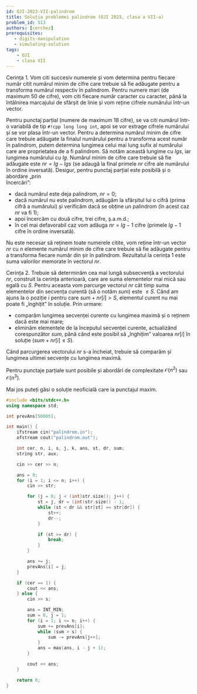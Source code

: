 ```yaml
---
id: OJI-2023-VII-palindrom
title: Soluția problemei palindrom (OJI 2023, clasa a VII-a)
problem_id: 513
authors: [cerchez]
prerequisites:
   - digits-manipulation
   - simulating-solution
tags:
    - OJI
    - clasa VII
---
```



Cerința 1. Vom citi succesiv numerele și vom determina pentru fiecare număr
citit numărul minim de cifre care trebuie să fie adăugate pentru a transforma
numărul respectiv în palindrom. Pentru numere mari (de maximum 50 de cifre), vom
citi fiecare număr caracter cu caracter, până la întâlnirea marcajului de
sfârșit de linie și vom reține cifrele numărului într-un vector.  

Pentru punctaj parțial (numere de maximum 18 cifre), se va citi numărul într-o
variabilă de tip `#!cpp long long int`, apoi se vor extrage cifrele numărului și
se vor plasa într-un vector. Pentru a determina numărul minim de cifre care
trebuie adăugate la finalul numărului pentru a transforma acest număr în
palindrom, putem determina lungimea celui mai lung sufix al numărului care are
proprietatea de a fi palindrom. Să notăm această lungime cu $lgs$, iar lungimea
numărului cu $lg$. Numărul minim de cifre care trebuie să fie adăugate este $nr
= lg - lgs$ (se adaugă la final primele $nr$ cifre ale numărului în ordine
inversată). Desigur, pentru punctaj parțial este posibilă și o abordare „prin  
încercări”:

- dacă numărul este deja palindrom, $nr = 0$;  
- dacă numărul nu este palindrom, adăugăm la sfârșitul lui o cifră (prima cifră
  a numărului) și verificăm dacă se obține un palindrom (în acest caz $nr$ va fi
  1);
- apoi încercăm cu două cifre, trei cifre, ș.a.m.d.;  
- în cel mai defavorabil caz vom adăuga $nr = lg - 1$ cifre (primele $lg - 1$
  cifre în ordine inversată).  

Nu este necesar să reținem toate numerele citite, vom reține într-un vector $nr$
cu $n$ elemente numărul minim de cifre care trebuie să fie adăugate pentru a
transforma fiecare număr din șir în palindrom. Rezultatul la cerința 1 este suma
valorilor memorate în vectorul $nr$.  

Cerința 2. Trebuie să determinăm cea mai lungă subsecvență a vectorului $nr$,
construit la cerința anterioară, care are suma elementelor mai mică sau egală cu
$S$. Pentru aceasta vom parcurge vectorul $nr$ cât timp suma elementelor din
secvența curentă (să o notăm $sum$) este $\leq S$. Când am ajuns la o poziție
$i$ pentru care $sum + nr[i] > S$, elementul curent nu mai poate fi „înghițit”
în soluție. Prin urmare:  

- comparăm lungimea secvenței curente cu lungimea maximă și o reținem dacă este
  mai mare;  
- eliminăm elementele de la începutul secvenței curente, actualizând
  corespunzător $sum$, până când este posibil să „înghițim” valoarea $nr[i]$ în
  soluție ($sum + nr[i] \leq S$).  

Când parcurgerea vectorului $nr$ s-a încheiat, trebuie să comparăm și lungimea
ultimei secvențe cu lungimea maximă.  

Pentru punctaje parțiale sunt posibile și abordări de complexitate
$\mathcal{O}(n^2)$ sau $\mathcal{O}(n^3)$.  


Mai jos puteți găsi o soluție neoficială care ia punctajul maxim.

```cpp
#include <bits/stdc++.h>
using namespace std;

int prevAns[50005];

int main() {
    ifstream cin("palindrom.in");
    ofstream cout("palindrom.out");

    int cer, n, i, s, j, k, ans, st, dr, sum;
    string str, aux;

    cin >> cer >> n;

    ans = 0;
    for (i = 1; i <= n; i++) {
        cin >> str;

        for (j = 0; j < (int)str.size(); j++) {
            st = j, dr = (int)str.size() - 1;
            while (st < dr && str[st] == str[dr]) {
                st++;
                dr--;
            }

            if (st >= dr) {
                break;
            }
        }

        ans += j;
        prevAns[i] = j;
    }

    if (cer == 1) {
        cout << ans;
    } else {
        cin >> s;

        ans = INT_MIN;
        sum = 0, j = 1;
        for (i = 1; i <= n; i++) {
            sum += prevAns[i];
            while (sum > s) {
                sum -= prevAns[j++];
            }
            ans = max(ans, i - j + 1);
        }

        cout << ans;
    }

    return 0;
}
```
